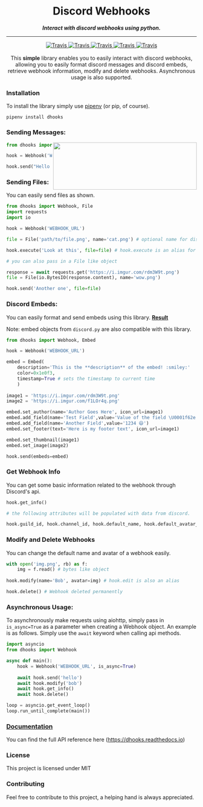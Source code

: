 
<h1 align="center">Discord Webhooks</h1>

<div align="center">
    <strong><i>Interact with discord webhooks using python.</i></strong>
    <hr>
    
<a href="https://travis-ci.com/kyb3r/dhooks">
  <img src="https://img.shields.io/travis/com/kyb3r/dhooks/master.svg?style=for-the-badge" alt="Travis" />
</a>

<a href="https://github.com/kyb3r/dhooks/blob/master/LICENSE">
  <img src="https://img.shields.io/github/license/kyb3r/dhooks.svg?style=for-the-badge" alt="Travis" />
</a>

<a href="https://pypi.org/project/dhooks/">
  <img src="https://img.shields.io/pypi/v/dhooks.svg?style=for-the-badge" alt="Travis" />
</a>

<a href="https://pypi.org/project/dhooks/">
  <img src="https://img.shields.io/pypi/pyversions/dhooks.svg?style=for-the-badge" alt="Travis" />
</a>

<a href="https://pypi.org/project/dhooks/">
  <img src="https://img.shields.io/pypi/dm/dhooks.svg?style=for-the-badge" alt="Travis" />
</a>

</div>
<br>
<div align="center">
    This <strong>simple</strong> library enables you to easily interact with discord webhooks, allowing you to easily format discord messages and discord embeds, retrieve webhook information, modify and delete webhooks. Asynchronous usage is also supported.

</div>





### Installation
To install the library simply use [pipenv](http://pipenv.org/) (or pip, of course).

```
pipenv install dhooks
```

### Sending Messages:

<img src='https://i.imgur.com/8wu283y.png' align='right' width='380' height='125'>

```py
from dhooks import Webhook

hook = Webhook('WEBHOOK_URL')

hook.send("Hello there! I'm a webhook :open_mouth:")
```

### Sending Files:
You can easily send files as shown.
```py
from dhooks import Webhook, File
import requests
import io

hook = Webhook('WEBHOOK_URL')

file = File('path/to/file.png', name='cat.png') # optional name for discord

hook.execute('Look at this', file=file) # hook.execute is an alias for hook.send

# you can also pass in a File like object

response = await requests.get('https://i.imgur.com/rdm3W9t.png')
file = File(io.BytesIO(response.content), name='wow.png')

hook.send('Another one', file=file)
```

### Discord Embeds:
You can easily format and send embeds using this library. [**Result**](https://i.imgur.com/8Ms4OID.png)

Note: embed objects from `discord.py` are also compatible with this library.
```py
from dhooks import Webhook, Embed

hook = Webhook('WEBHOOK_URL')

embed = Embed(
    description='This is the **description** of the embed! :smiley:'
    color=0x1e0f3,
    timestamp=True # sets the timestamp to current time
    )
   
image1 = 'https://i.imgur.com/rdm3W9t.png'
image2 = 'https://i.imgur.com/f1LOr4q.png'

embed.set_author(name='Author Goes Here', icon_url=image1)
embed.add_field(name='Test Field',value='Value of the field \U0001f62e')
embed.add_field(name='Another Field',value='1234 😄')
embed.set_footer(text='Here is my footer text', icon_url=image1)

embed.set_thumbnail(image1)
embed.set_image(image2)

hook.send(embeds=embed)
```

### Get Webhook Info
You can get some basic information related to the webhook through Discord's api.

```py
hook.get_info()

# the following attributes will be populated with data from discord.

hook.guild_id, hook.channel_id, hook.default_name, hook.default_avatar_url 
```

### Modify and Delete Webhooks
You can change the default name and avatar of a webhook easily.
```py
with open('img.png', rb) as f:
    img = f.read() # bytes like object
    
hook.modify(name='Bob', avatar=img) # hook.edit is also an alias

hook.delete() # Webhook deleted permanently
```

### Asynchronous Usage:

To asynchronously make requests using aiohttp, simply pass in `is_async=True` as a parameter when creating a Webhook object. An example is as follows. Simply use the `await` keyword when calling api methods.

```py
import asyncio
from dhooks import Webhook

async def main():
    hook = Webhook('WEBHOOK_URL', is_async=True)
    
    await hook.send('hello') 
    await hook.modify('bob')
    await hook.get_info()
    await hook.delete()

loop = asyncio.get_event_loop()
loop.run_until_complete(main())
```
### [Documentation](https://dhooks.readthedocs.io)
You can find the full API reference here (https://dhooks.readthedocs.io)

### License
This project is licensed under MIT

### Contributing
Feel free to contribute to this project, a helping hand is always appreciated.

